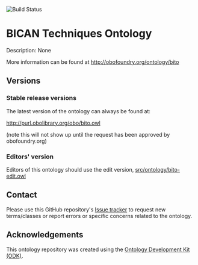 
![Build Status](https://github.com/brain-bican/bito/workflows/CI/badge.svg)
# BICAN Techniques Ontology

Description: None

More information can be found at http://obofoundry.org/ontology/bito

## Versions

### Stable release versions

The latest version of the ontology can always be found at:

http://purl.obolibrary.org/obo/bito.owl

(note this will not show up until the request has been approved by obofoundry.org)

### Editors' version

Editors of this ontology should use the edit version, [src/ontology/bito-edit.owl](src/ontology/bito-edit.owl)

## Contact

Please use this GitHub repository's [Issue tracker](https://github.com/brain-bican/bito/issues) to request new terms/classes or report errors or specific concerns related to the ontology.

## Acknowledgements

This ontology repository was created using the [Ontology Development Kit (ODK)](https://github.com/INCATools/ontology-development-kit).